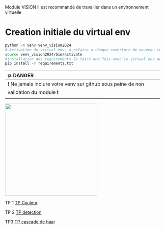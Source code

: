 Module VISION
Il est recommandé de travailler dans un environnement virtuelle 
# Creation initiale  du virtual env
``` bash
python -m venv venv_vision2024
# Activation du virtual env, a refaire a chaque ouverture de nouveau terminal
source venv_vision2024/bin/activate
#installation des requirements (à faire une fois avec le virtual env activé)
pip install -r requirements.txt
````

| :boom: DANGER              |
|:---------------------------|
| :exclamation: Ne jamais inclure votre venv sur github sous peine de non validation du module  :exclamation:|


<img src="img/th.jpeg" height="300">

TP 1 [TP Couleur ](TP_couleur.md)

TP 2 [TP detection ](TP_detection.md)

TP3 [TP cascade de haar](TP_cascade_de_haar.md)
